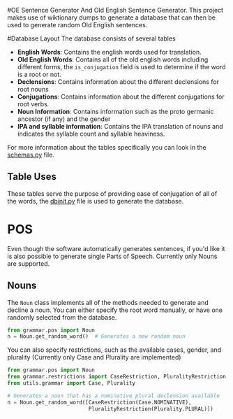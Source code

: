 #OE Sentence Generator
And Old English Sentence Generator. This project makes use of wiktionary dumps to generate a database that can then be
used to generate random Old English sentences. 

#Database Layout
The database consists of several tables
- **English Words**: Contains the english words used for translation.
- **Old English Words**: Contains all of the old english words including different forms, the `is_conjugation` field is used to determine if the word is a root or not.
- **Declensions**: Contains information about the different declensions for root nouns
- **Conjugations**: Contains information about the different conjugations for root verbs.
- **Noun Information**: Contains information such as the proto germanic ancestor (if any) and the gender
- **IPA and syllable information**: Contains the IPA translation of nouns and indicates the syllable count and syllable heaviness.

For more information about  the tables specifically you can look in the [schemas.py](./schemas.py) file.

## Table Uses
These tables serve the purpose of providing ease of conjugation of all of the words, the [dbinit.py](./dbinit.py) file
is used to generate the database.

# POS

Even though the software automatically generates sentences, if you'd like it is also possible to generate single Parts of Speech. Currently only Nouns are supported.

## Nouns

The `Noun` class implements all of the methods needed to generate and decline a noun. You can either specify the root word manually,
or have one randomly selected from the database.

```python
from grammar.pos import Noun
n = Noun.get_random_word()  # Generates a new random noun
```

You can also specify restrictions, such as the available cases, gender, and plurality
(Currently only Case and Plurality are implemented)

```python
from grammar.pos import Noun
from grammar.restrictions import CaseRestriction, PluralityRestriction
from utils.grammar import Case, Plurality

# Generates a noun that has a nominative plural declension available
n = Noun.get_random_word([CaseRestriction(Case.NOMINATIVE), 
                          PluralityRestriction(Plurality.PLURAL)])
```
